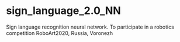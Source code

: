 # sign_language_2.0_NN
Sign language recognition neural network. To participate in a robotics competition RoboArt2020, Russia, Voronezh
